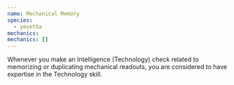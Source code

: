 ```yaml
---
name: Mechanical Memory
species:
  - yevetha
mechanics:
mechanics: []
---
```

Whenever you make an Intelligence (Technology) check related to memorizing or duplicating mechanical readouts, you are considered to have expertise in the Technology skill.
